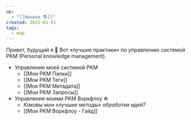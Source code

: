 ```yaml
---
up:
  - "[[Начало 🌎]]"
created: 2015-01-01
tags:
  - map
---
```

Привет, будущий я 👋 Вот «лучшие практики» по управлению системой PKM (Personal knowledge management).

- Управление моей системой PKM
	- [[Мои PKM Папки]]
	- [[Мои PKM Теги]]
	- [[Моя PKM Метадата]]
	- [[Мои PKM Запросы]]
- Управление моими PKM Воркфлоу ♽
	- *Каковы мои «лучшие методы» обработки идей?*
	- [[Мои PKM Воркфлоу - Гайд]]
